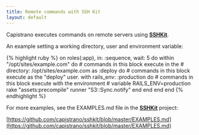 ```yaml
---
title: Remote commands with SSH Kit
layout: default
---
```


Capistrano executes commands on remote servers using [**SSHKit**](https://github.com/capistrano/sshkit).

An example setting a working directory, user and environment variable:

{% highlight ruby %}
on roles(:app), in: :sequence, wait: 5 do
  within "/opt/sites/example.com" do
    # commands in this block execute in the
    # directory: /opt/sites/example.com
    as :deploy  do
      # commands in this block execute as the "deploy" user.
      with rails_env: :production do
        # commands in this block execute with the environment
        # variable RAILS_ENV=production
        rake   "assets:precompile"
        runner "S3::Sync.notify"
      end
    end
  end
end
{% endhighlight %}

For more examples, see the EXAMPLES.md file in the [**SSHKit**](https://github.com/capistrano/sshkit) project:

[https://github.com/capistrano/sshkit/blob/master/EXAMPLES.md](https://github.com/capistrano/sshkit/blob/master/EXAMPLES.md)

